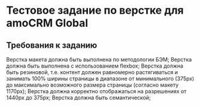 # Тестовое задание по верстке для amoCRM Global

## Требования к заданию

Верстка макета должна быть выполнена по методологии БЭМ;
Верстка должна быть выполнена с использованием flexbox;
Верстка должна быть резиновой, т.е. контент должен равномерно
растягиваться и занимать 100% ширины страницы в диапазоне от
минимального (375px) до максимально возможного размера страницы
(согласно макету 1170px);
Верстка должна корректно отображаться на разрешениях от 1440px до
375px;
Верстка должна быть семантической;

